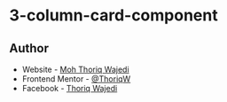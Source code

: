 # 3-column-card-component

## Author

- Website - [Moh Thoriq Wajedi](https://thoriqw.github.io/cv/)
- Frontend Mentor - [@ThoriqW](https://www.frontendmentor.io/profile/ThoriqW)
- Facebook - [Thoriq Wajedi](https://web.facebook.com/asd.ova.56/)
